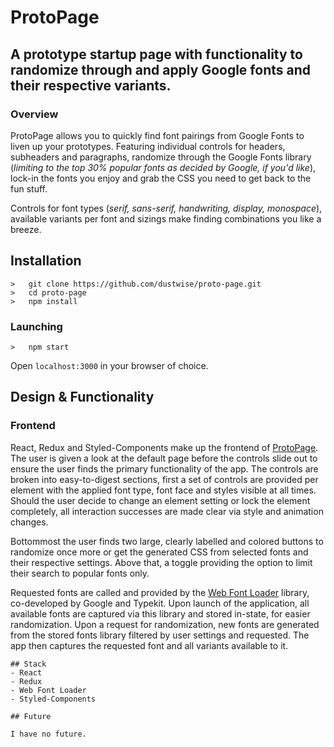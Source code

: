 # ProtoPage
## A prototype startup page with functionality to randomize through and apply Google fonts and their respective variants.

### Overview
ProtoPage allows you to quickly find font pairings from Google Fonts to liven up your prototypes. Featuring individual controls for headers, subheaders and paragraphs, randomize through the Google Fonts library (*limiting to the top 30% popular fonts as decided by Google, if you'd like*), lock-in the fonts you enjoy and grab the CSS you need to get back to the fun stuff.

Controls for font types (*serif, sans-serif, handwriting, display, monospace*), available variants per font and sizings make finding combinations you like a breeze.

## Installation

```
>   git clone https://github.com/dustwise/proto-page.git
>   cd proto-page
>   npm install
```

### Launching

```
>   npm start
```

Open `localhost:3000` in your browser of choice.

## Design & Functionality

### Frontend

React, Redux and Styled-Components make up the frontend of [ProtoPage](http://protopage.dustwise.com). The user is given a look at the default page before the controls slide out to ensure the user finds the primary functionality of the app. The controls are broken into easy-to-digest sections, first a set of controls are provided per element with the applied font type, font face and styles visible at all times. Should the user decide to change an element setting or lock the element completely, all interaction successes are made clear via style and animation changes.

Bottommost the user finds two large, clearly labelled and colored buttons to randomize once more or get the generated CSS from selected fonts and their respective settings. Above that, a toggle providing the option to limit their search to popular fonts only.

Requested fonts are called and provided by the [Web Font Loader](https://github.com/typekit/webfontloader) library, co-developed by Google and Typekit. Upon launch of the application, all available fonts are captured via this library and stored in-state, for easier randomization. Upon a request for randomization, new fonts are generated from the stored fonts library filtered by user settings and requested. The app then captures the requested font and all variants available to it. 

```
## Stack
- React
- Redux
- Web Font Loader
- Styled-Components

## Future

I have no future.